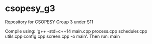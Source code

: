 # csopesy_g3
Repository for CSOPESY Group 3 under S11

Compile using: 'g++ -std=c++14 main.cpp process.cpp scheduler.cpp utils.cpp config.cpp screen.cpp -o main'.
Then run: main
